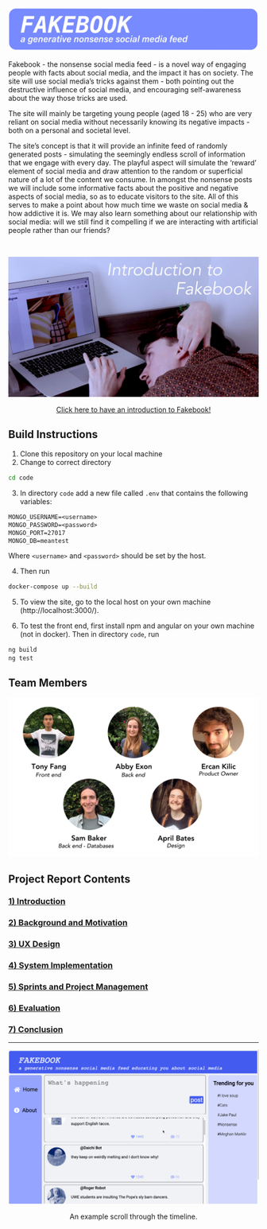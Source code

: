 <img title="FAKEBOOK: A Generative Nonsense Social Media Feed" alt="Header" src="/Documentation/Top_Header.jpg">

Fakebook - the nonsense social media feed - is a novel way of engaging people with facts about social media, and the impact it has on society. The site will use social media’s tricks against them - both pointing out the destructive influence of social media, and encouraging self-awareness about the way those tricks are used.

The site will mainly be targeting young people (aged 18 - 25) who are very reliant on social media without necessarily knowing its negative impacts - both on a personal and societal level.

The site’s concept is that it will provide an infinite feed of randomly generated posts - simulating the seemingly endless scroll of information that we engage with every day. The playful aspect will simulate the ‘reward’ element of social media and draw attention to the random or superficial nature of a lot of the content we consume. In amongst the nonsense posts we will include some informative facts about the positive and negative aspects of social media, so as to educate visitors to the site. All of this serves to make a point about how much time we waste on social media & how addictive it is. We may also learn something about our relationship with social media: will we still find it compelling if we are interacting with artificial people rather than our friends?

<br>

[![Group Project Video Presentation](Documentation/Video_thumbnail.jpg)](https://youtu.be/Zl2IwmQ15Hg)
<p align="center"><a href="https://youtu.be/Zl2IwmQ15Hg">Click here to have an introduction to Fakebook! </a></p>

## Build Instructions
1) Clone this repository on your local machine 
2) Change to correct directory
```bash
cd code
```
3) In directory ```code``` add a new file called ```.env``` that contains the following variables:
```vim
MONGO_USERNAME=<username>
MONGO_PASSWORD=<password>
MONGO_PORT=27017
MONGO_DB=meantest
```
Where ```<username>``` and ```<password>``` should be set by the host.

4) Then run
```bash
docker-compose up --build
```
5) To view the site, go to the local host on your own machine (http://localhost:3000/).

6) To test the front end, first install npm and angular on your own machine (not in docker). Then in directory ```code```, run
```bash
ng build
ng test
```
## Team Members
<p align="center">
   <img title="Team members" alt="Team member images" width="1000" src="/Documentation/Header.jpg">
</p>

## Project Report Contents

###  [1) Introduction](report/Introduction.md)

### [2) Background and Motivation](report/BackgroundAndMotivation.md)

### [3) UX Design](report/UXDesign.md)

### [4) System Implementation](report/SystemImplementation.md)

### [5) Sprints and Project Management](report/SprintsAndProjectManagements.md)

### [6) Evaluation](report/Evaluation.md)

### [7) Conclusion](report/Conclusion.md)

---

<p align="center">
  <img src="report/report_images/fakebook_scroll.gif" width="1000" alt="Fakebook scroll gif"/>
</p>

<p align="center">
  An example scroll through the timeline.
</p>
